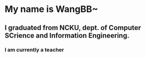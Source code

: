 # My name is WangBB~
## I graduated from NCKU, dept. of Computer SCrience and Information Engineering.
### I am currently a teacher
